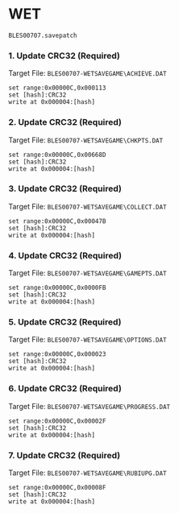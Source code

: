 #  WET 

`BLES00707.savepatch`

### 1. Update CRC32 (Required)

Target File: `BLES00707-WETSAVEGAME\ACHIEVE.DAT`

```
set range:0x00000C,0x000113
set [hash]:CRC32
write at 0x000004:[hash]
```

### 2. Update CRC32 (Required)

Target File: `BLES00707-WETSAVEGAME\CHKPTS.DAT`

```
set range:0x00000C,0x00668D
set [hash]:CRC32
write at 0x000004:[hash]
```

### 3. Update CRC32 (Required)

Target File: `BLES00707-WETSAVEGAME\COLLECT.DAT`

```
set range:0x00000C,0x00047B
set [hash]:CRC32
write at 0x000004:[hash]
```

### 4. Update CRC32 (Required)

Target File: `BLES00707-WETSAVEGAME\GAMEPTS.DAT`

```
set range:0x00000C,0x0000FB
set [hash]:CRC32
write at 0x000004:[hash]
```

### 5. Update CRC32 (Required)

Target File: `BLES00707-WETSAVEGAME\OPTIONS.DAT`

```
set range:0x00000C,0x000023
set [hash]:CRC32
write at 0x000004:[hash]
```

### 6. Update CRC32 (Required)

Target File: `BLES00707-WETSAVEGAME\PROGRESS.DAT`

```
set range:0x00000C,0x00002F
set [hash]:CRC32
write at 0x000004:[hash]
```

### 7. Update CRC32 (Required)

Target File: `BLES00707-WETSAVEGAME\RUBIUPG.DAT`

```
set range:0x00000C,0x00008F
set [hash]:CRC32
write at 0x000004:[hash]
```

